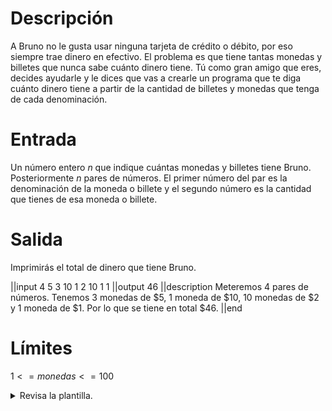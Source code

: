 # Descripción

A Bruno no le gusta usar ninguna tarjeta de crédito o débito, por eso siempre trae dinero en efectivo. El problema es que tiene tantas monedas y billetes que nunca sabe cuánto dinero tiene.
Tú como gran amigo que eres, decides ayudarle y le dices que vas a crearle un programa que te diga cuánto dinero tiene a partir de la cantidad de billetes y monedas que tenga de cada denominación.

# Entrada

Un número entero $n$ que indique cuántas monedas y billetes tiene Bruno. Posteriormente $n$ pares de números. El primer número del par es la denominación de la moneda o billete y el segundo número es la cantidad que tienes de esa moneda o billete.

# Salida

Imprimirás el total de dinero que tiene Bruno.

||input
4
5
3
10
1
2
10
1
1
||output
46
||description
Meteremos 4 pares de números.
Tenemos 3 monedas de $5, 1 moneda de $10, 10 monedas de $2 y 1 moneda de $1.
Por lo que se tiene en total $46.
||end

# Límites
$1 <= monedas <= 100$

<details>
	<summary>Revisa la plantilla.</summary>
	{{plantilla.py}}
</details>